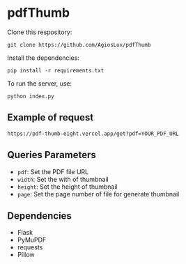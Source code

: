 # pdfThumb

Clone this respository:

```shell
git clone https://github.com/AgiosLux/pdfThumb
```

Install the dependencies:

```shell
pip install -r requirements.txt
```

To run the server, use:

```shell
python index.py
```

## Example of request

```shell
https://pdf-thumb-eight.vercel.app/get?pdf=YOUR_PDF_URL
```

## Queries Parameters

* `pdf`: Set the PDF file URL
* `width`: Set the with of thumbnail
* `height`: Set the height of thumbnail
* `page`: Set the page number of file for generate thumbnail

## Dependencies

* Flask
* PyMuPDF
* requests
* Pillow
